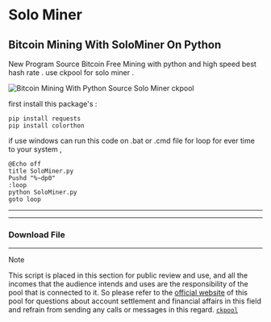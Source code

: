 # Solo Miner
## Bitcoin Mining With SoloMiner On Python

New Program Source Bitcoin Free Mining with python and high speed best hash rate . use ckpool for solo miner .

![Bitcoin Mining With Python Source Solo Miner ckpool](https://mmdrza.com/wp-content/uploads/2022/04/SoloMinerPost.jpg)

first install this package's :
```
pip install requests
pip install colorthon
```
if use windows can run this code on .bat or .cmd file for loop for ever time to your system ,
```
@Echo off
title SoloMiner.py
Pushd "%~dp0"
:loop
python SoloMiner.py
goto loop
```

----


----

### Download File

----
>[!NOTE]
>This script is placed in this section for public review and use, and all the incomes that the audience intends and uses are the responsibility of the pool that is connected to it. So please refer to the [official website](https://solo.ckpool.org/ 'solo.ckpool.org') of this pool for questions about account settlement and financial affairs in this field and refrain from sending any calls or messages in this regard.  [`ckpool`](https://solo.ckpool.org/ 'solo.ckpool.org')


